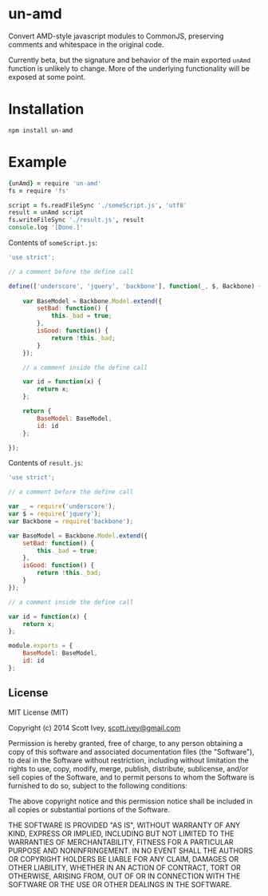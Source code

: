 un-amd
=================

Convert AMD-style javascript modules to CommonJS, preserving comments and whitespace in the original code.

Currently beta, but the signature and behavior of the main exported `unAmd` function is unlikely to change.  More of the underlying functionality will be exposed at some point.

Installation
=================

    npm install un-amd


Example
=================

```coffeescript
{unAmd} = require 'un-amd'
fs = require 'fs'

script = fs.readFileSync './someScript.js', 'utf8'
result = unAmd script
fs.writeFileSync './result.js', result
console.log '[Done.]'
```

Contents of `someScript.js`:
```javascript
'use strict';

// a comment before the define call

define(['underscore', 'jquery', 'backbone'], function(_, $, Backbone) {
    
    var BaseModel = Backbone.Model.extend({
        setBad: function() {
            this._bad = true;
        },
        isGood: function() {
            return !this._bad;
        }
    });

    // a comment inside the define call

    var id = function(x) {
        return x;
    };

    return {
        BaseModel: BaseModel,
        id: id
    };

});
```

Contents of `result.js`:
```javascript
'use strict';

// a comment before the define call

var _ = require('underscore');
var $ = require('jquery');
var Backbone = require('backbone');

var BaseModel = Backbone.Model.extend({
    setBad: function() {
        this._bad = true;
    },
    isGood: function() {
        return !this._bad;
    }
});

// a comment inside the define call

var id = function(x) {
    return x;
};

module.exports = {
    BaseModel: BaseModel,
    id: id
};
```

License
------------
MIT License (MIT)

Copyright (c) 2014 Scott Ivey, <scott.ivey@gmail.com>

Permission is hereby granted, free of charge, to any person obtaining a copy
of this software and associated documentation files (the "Software"), to deal
in the Software without restriction, including without limitation the rights
to use, copy, modify, merge, publish, distribute, sublicense, and/or sell
copies of the Software, and to permit persons to whom the Software is
furnished to do so, subject to the following conditions:

The above copyright notice and this permission notice shall be included in
all copies or substantial portions of the Software.

THE SOFTWARE IS PROVIDED "AS IS", WITHOUT WARRANTY OF ANY KIND, EXPRESS OR
IMPLIED, INCLUDING BUT NOT LIMITED TO THE WARRANTIES OF MERCHANTABILITY,
FITNESS FOR A PARTICULAR PURPOSE AND NONINFRINGEMENT. IN NO EVENT SHALL THE
AUTHORS OR COPYRIGHT HOLDERS BE LIABLE FOR ANY CLAIM, DAMAGES OR OTHER
LIABILITY, WHETHER IN AN ACTION OF CONTRACT, TORT OR OTHERWISE, ARISING FROM,
OUT OF OR IN CONNECTION WITH THE SOFTWARE OR THE USE OR OTHER DEALINGS IN
THE SOFTWARE.